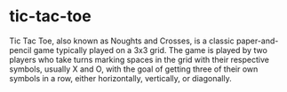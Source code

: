 # tic-tac-toe
Tic Tac Toe, also known as Noughts and Crosses, is a classic paper-and-pencil game typically played on a 3x3 grid. The game is played by two players who take turns marking spaces in the grid with their respective symbols, usually X and O, with the goal of getting three of their own symbols in a row, either horizontally, vertically, or diagonally.

